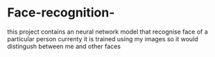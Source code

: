 # Face-recognition-
this project contains an neural network model that recognise face of a particular person 
currenty it is trained using my images so it would distingush between me and other faces 
